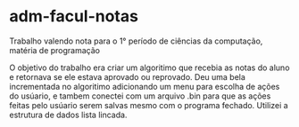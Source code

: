 # adm-facul-notas
Trabalho valendo nota para o 1° período de ciências da computação, matéria de programação

O objetivo do trabalho era criar um algoritimo que recebia as notas do aluno e retornava se ele estava aprovado ou reprovado.
Deu uma bela incrementada no algoritimo adicionando um menu para escolha de ações do usúario, e tambem conectei com um arquivo .bin para que as ações feitas pelo usúario serem salvas mesmo com o programa fechado. Utilizei a estrutura de dados lista lincada.
